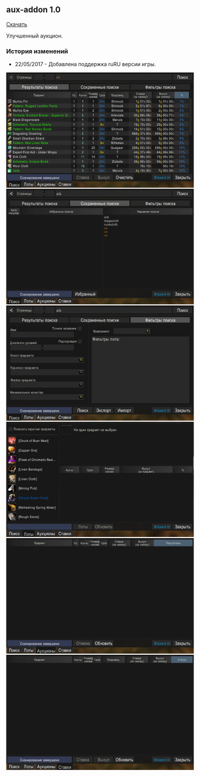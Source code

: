 ## aux-addon 1.0

[Скачать](https://github.com/WoWruRU-ClassicAddons/aux-addon/releases/download/1.0/aux-addon.zip)

Улучшенный аукцион.  

### История изменений
- 22/05/2017 - Добавлена поддержка ruRU версии игры.

![image1](/assets/img/aux-addon_1.jpg)
![image2](/assets/img/aux-addon_2.jpg)
![image3](/assets/img/aux-addon_3.jpg)
![image4](/assets/img/aux-addon_4.jpg)
![image5](/assets/img/aux-addon_5.jpg)
![image6](/assets/img/aux-addon_6.jpg)
